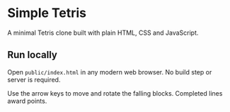 # Simple Tetris

A minimal Tetris clone built with plain HTML, CSS and JavaScript.

## Run locally

Open `public/index.html` in any modern web browser. No build step or server is required.

Use the arrow keys to move and rotate the falling blocks. Completed lines award points.
